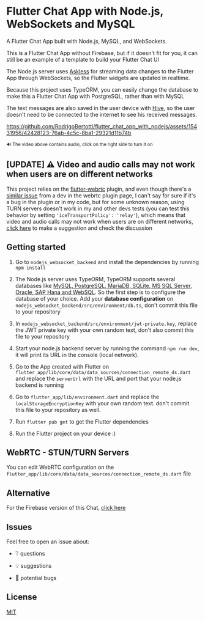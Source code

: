 # Flutter Chat App with Node.js, WebSockets and MySQL

A Flutter Chat App built with Node.js, MySQL, and WebSockets.

This is a Flutter Chat App without Firebase, but if it doesn't fit for you,
it can still be an example of a template to build your Flutter Chat UI

The Node.js server uses [Askless](https://github.com/RodrigoBertotti/askless-flutter-client) 
for streaming data changes to the Flutter App
through WebSockets, 
so the Flutter widgets are updated in realtime.

Because this project uses TypeORM, you can easily change the database to make this
a Flutter Chat App with PostgreSQL, rather than with MySQL

The text messages are also saved in the user device with [Hive](https://pub.dev/packages/hive), 
so the user doesn't need to be connected to the internet to see his received messages.

https://github.com/RodrigoBertotti/flutter_chat_app_with_nodejs/assets/15431956/42428123-76ab-4c5c-8ba1-29321d11b74b

<sup> 🔊 The video above contains audio, click on the right side to turn it on</sup>

## [UPDATE] ⚠️ Video and audio calls may not work when users are on different networks

This project relies on the [flutter-webrtc](https://github.com/flutter-webrtc/flutter-webrtc) plugin, and even though there's a [similar issue](https://github.com/flutter-webrtc/flutter-webrtc/issues/1606) from a dev in the webrtc plugin page, 
I can't say for sure if it's a bug in the plugin or in my code, but for some unknown reason, 
using TURN servers doesn't work in my and other devs tests (you can test this behavior by setting `'iceTransportPolicy': 'relay'`),
which means that video and audio calls may not work when users are on different networks,
[click here](https://github.com/RodrigoBertotti/flutter_chat_app_with_nodejs/issues/9) to make a suggestion and check the discussion

## Getting started

1. Go to `nodejs_websocket_backend` and install the dependencies by running `npm install`

2. The Node.js server uses TypeORM, TypeORM supports several databases like [MySQL, PostgreSQL, MariaDB, SQLite, MS SQL Server, Oracle, SAP Hana and WebSQL](https://www.tutorialspoint.com/typeorm/typeorm_quick_guide.htm#:~:text=TypeORM%20supports%20multiple%20databases%20like,functionality%20is%20RDBMS%2Dspecific%20concepts.).
   So the first step is to configure the database of your choice. Add your **database configuration** on `nodejs_websocket_backend/src/environment/db.ts`,
don't commit this file to your repository

3. In `nodejs_websocket_backend/src/environment/jwt-private.key`, replace the JWT private key with your own random text,
don't also commit this file to your repository

4. Start your node.js backend server by running the command `npm run dev`,
it will print its URL in the console (local network).

5. Go to the App created with Flutter on `flutter_app/lib/core/data/data_sources/connection_remote_ds.dart`
   and replace the `serverUrl` with the URL and port that your node.js backend is running

6. Go to `flutter_app/lib/environment.dart` and replace the `localStorageEncryptionKey` with your own random text.
don't commit this file to your repository as well.

7. Run `flutter pub get` to get the Flutter dependencies

8. Run the Flutter project on your device :) 

## WebRTC - STUN/TURN Servers

You can edit WebRTC configuration on the `flutter_app/lib/core/data/data_sources/connection_remote_ds.dart` file

## Alternative

For the Firebase version of this Chat, [click here](https://github.com/RodrigoBertotti/flutter_group_chat_app_with_firebase)

## Issues

Feel free to open an issue about:

- :grey_question: questions

- :bulb: suggestions

- :ant: potential bugs

## License

[MIT](LICENSE)
